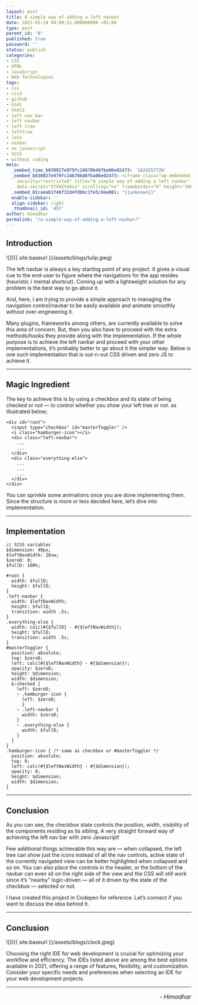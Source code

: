 ```yaml
---
layout: post
title: A simple way of adding a left navbar
date: 2021-03-24 04:09:51.000000000 +01:00
type: post
parent_id: '0'
published: true
password: ''
status: publish
categories:
- CSS
- HTML
- JavaScript
- Web Technologies
tags:
- css
- css3
- github
- html
- html5
- left nav bar
- left navbar
- left tree
- lefttree
- less
- navbar
- no javascript
- SCSS
- without coding
meta:
  _oembed_time_b830827e979fc24670b46fba06e02473: '1624257726'
  _oembed_b830827e979fc24670b46fba06e02473: <iframe class="wp-embedded-content" sandbox="allow-scripts"
    security="restricted" title="A simple way of adding a left navbar" src="https://codepen.io/himadhar/embed/preview/WNpjBMm?default-tabs=css%2Cresult&#038;height=300&#038;host=https%3A%2F%2Fcodepen.io&#038;slug-hash=WNpjBMm#?secret=STXHZtm6us"
    data-secret="STXHZtm6us" scrolling="no" frameborder="0" height="300"></iframe>
  _oembed_01caeab1f4bf32d4fdbbc1fe5c9ee801: "{{unknown}}"
  enable-sidebar: ''
  align-sidebar: right
  _thumbnail_id: '457'
author: Himadhar
permalink: "/a-simple-way-of-adding-a-left-navbar/"
---
```


## Introduction

![]({{ site.baseurl }}/assets/blogs/tulip.jpeg)

The left navbar is always a key starting point of any project. It gives a visual cue to the end-user to figure where the navigations for the app resides (heuristic / mental shortcut). Coming up with a lightweight solution for any problem is the best way to go about it.

And, here, I am trying to provide a simple approach to managing the navigation control/navbar to be easily available and animate smoothly without over-engineering it.

Many plugins, frameworks among others, are currently available to solve this area of concern. But, then you also have to proceed with the extra methods/hooks they provide along with the implementation. If the whole purpose is to achieve the left navbar and proceed with your other implementations, it’s probably better to go about it the simpler way. Below is one such implementation that is out-n-out CSS driven and zero JS to achieve it.

---

## Magic Ingredient
The key to achieve this is by using a checkbox and its state of being checked or not — to control whether you show your left tree or not. as illustrated below;

```
<div id="root">
  <input type="checkbox" id="masterToggler" />
  <i class="hamburger-icon"></i>
  <div class="left-navbar">
    ...
    ...
  </div>
  <div class="everything-else">
    ...
    ...
    ...
  </div>
</div>
```

You can sprinkle some animations once you are done implementing them. Since the structure is more or less decided here, let’s dive into implementation.

---

## Implementation

```
// SCSS variables
$dimension: 40px;
$leftNavWidth: 26vw;
$zeroD: 0;
$fullD: 100%;

#root {
  width: $fullD;
  height: $fullD;
}
.left-navbar {
  width: $leftNavWidth;
  height: $fullD;
  transition: width .5s;
}
.everything-else {
  width: calc(#{$fullD} - #{$leftNavWidth});
  height: $fullD;
  transition: width .5s;
}
#masterToggler {
  position: absolute;
  top: $zeroD;
  left: calc(#{$leftNavWidth} - #{$dimension});
  opacity: $zeroD;
  height: $dimension;
  width: $dimension;
  &:checked {
    left: $zeroD;
    ~ .hamburger-icon {
      left: $zeroD;
      }
    ~ .left-navbar {
      width: $zeroD;
    }
    ~ .everything-else {
      width: $fullD;
    }
  }
}
.hamburger-icon { /* same as checkbox or #masterToggler */
  position: absolute;
  top: 0;
  left: calc(#{$leftNavWidth} - #{$dimension});
  opacity: 0;
  height: $dimension;
  width: $dimension;
}
```
---
## Conclusion

As you can see, the checkbox state controls the position, width, visibility of the components residing as its sibling. A very straight forward way of achieving the left nav bar with zero Javascript!

Few additional things achievable this way are — when collapsed, the left tree can show just the icons instead of all the nav controls, active state of the currently navigated view can be better highlighted when collapsed and so on. You can also place the controls in the header, or the bottom of the navbar can even sit on the right side of the view and the CSS will still work since it’s “nearby” logic-driven — all of it driven by the state of the checkbox — selected or not.

I have created this project in Codepen for reference. Let’s connect if you want to discuss the idea behind it.

---

## Conclusion

![]({{ site.baseurl }}/assets/blogs/clock.jpeg)

Choosing the right IDE for web development is crucial for optimizing your workflow and efficiency. The IDEs listed above are among the best options available in 2021, offering a range of features, flexibility, and customization. Consider your specific needs and preferences when selecting an IDE for your web development projects.

---

<h6 style="text-align: right;font-size: 1rem;margin-top: 16px;">
- Himadhar
</h6>